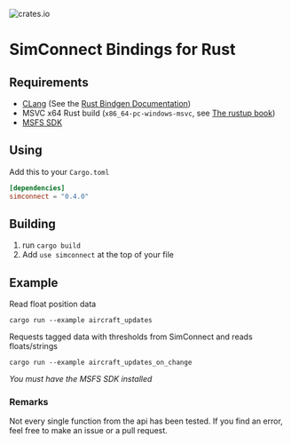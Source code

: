 ![crates.io](https://img.shields.io/crates/v/simconnect)

# SimConnect Bindings for Rust

## Requirements

- [CLang](https://clang.llvm.org/get_started.html) (See the [Rust Bindgen Documentation](https://rust-lang.github.io/rust-bindgen/requirements.html))
- MSVC x64 Rust build (`x86_64-pc-windows-msvc`, see [The rustup book](https://rust-lang.github.io/rustup/installation/windows.html))
- [MSFS SDK](https://docs.flightsimulator.com/html/Introduction/SDK_Overview.htm)

## Using

Add this to your `Cargo.toml`

```toml
[dependencies]
simconnect = "0.4.0"
```

## Building

1. run `cargo build`
2. Add `use simconnect` at the top of your file

## Example

Read float position data

```
cargo run --example aircraft_updates
```

Requests tagged data with thresholds from SimConnect and reads floats/strings

```
cargo run --example aircraft_updates_on_change
```

_You must have the MSFS SDK installed_

### Remarks

Not every single function from the api has been tested. If you find an error, feel free to make an issue or a pull request.
